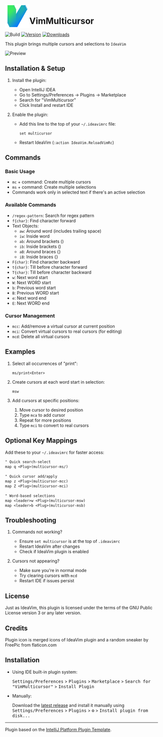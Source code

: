 <img src="src/main/resources/pluginIcon.svg" width="80" height="80" alt="icon" align="left"/>

VimMulticursor
===
![Build](https://github.com/dankinsoid/VimMulticursor/workflows/Build/badge.svg)
[![Version](https://img.shields.io/jetbrains/plugin/v/19162-VimMulticursor.svg)](https://plusins.jetbrains.com/plugin/19162-VimMulticursor)
[![Downloads](https://img.shields.io/jetbrains/plugin/d/19162-VimMulticursor.svg)](https://plugins.jetbrains.com/plugin/19162-VimMulticursor)

<!-- Plugin description -->
This plugin brings multiple cursors and selections to `IdeaVim`

![Preview](https://github.com/dankinsoid/VimMulticursor/blob/main/preview.gif?raw=true)

## Installation & Setup

1. Install the plugin:
   - Open IntelliJ IDEA
   - Go to Settings/Preferences → Plugins → Marketplace
   - Search for "VimMulticursor"
   - Click Install and restart IDE

2. Enable the plugin:
   - Add this line to the top of your `~/.ideavimrc` file:
     ```
     set multicursor
     ```
   - Restart IdeaVim (`:action IdeaVim.ReloadVimRc`)

## Commands

### Basic Usage
- `mc` + command: Create multiple cursors
- `ms` + command: Create multiple selections
- Commands work only in selected text if there's an active selection

### Available Commands
- `/regex-pattern`: Search for regex pattern
- `f{char}`: Find character forward
- Text Objects:
  - `aw`: Around word (includes trailing space)
  - `iw`: Inside word
  - `ab`: Around brackets ()
  - `ib`: Inside brackets ()
  - `aB`: Around braces {}
  - `iB`: Inside braces {}
- `F{char}`: Find character backward
- `t{char}`: Till before character forward
- `T{char}`: Till before character backward
- `w`: Next word start
- `W`: Next WORD start
- `b`: Previous word start
- `B`: Previous WORD start
- `e`: Next word end
- `E`: Next WORD end

### Cursor Management
- `mcc`: Add/remove a virtual cursor at current position
- `mci`: Convert virtual cursors to real cursors (for editing)
- `mcd`: Delete all virtual cursors

## Examples

1. Select all occurrences of "print":
   ```
   ms/print<Enter>
   ```

2. Create cursors at each word start in selection:
   ```
   msw
   ```

3. Add cursors at specific positions:
   1. Move cursor to desired position
   2. Type `mca` to add cursor
   3. Repeat for more positions
   4. Type `mci` to convert to real cursors

## Optional Key Mappings

Add these to your `~/.ideavimrc` for faster access:
```vim
" Quick search-select
map q <Plug>(multicursor-ms/)

" Quick cursor add/apply
map z <Plug>(multicursor-mcc)
map Z <Plug>(multicursor-mci)

" Word-based selections
map <leader>w <Plug>(multicursor-msw)
map <leader>b <Plug>(multicursor-msb)
```

## Troubleshooting

1. Commands not working?
   - Ensure `set multicursor` is at the top of `.ideavimrc`
   - Restart IdeaVim after changes
   - Check if IdeaVim plugin is enabled

2. Cursors not appearing?
   - Make sure you're in normal mode
   - Try clearing cursors with `mcd`
   - Restart IDE if issues persist
<!-- Plugin description end -->

## License

Just as IdeaVim, this plugin is licensed under the terms of the GNU Public License version 3 or any later version.

## Credits

Plugin icon is merged icons of IdeaVim plugin and a random sneaker by FreePic from flaticon.com
## Installation

- Using IDE built-in plugin system:
  
  <kbd>Settings/Preferences</kbd> > <kbd>Plugins</kbd> > <kbd>Marketplace</kbd> > <kbd>Search for "VimMulticursor"</kbd> >
  <kbd>Install Plugin</kbd>
  
- Manually:

  Download the [latest release](https://github.com/dankinsoid/VimMulticursor/releases/latest) and install it manually using
  <kbd>Settings/Preferences</kbd> > <kbd>Plugins</kbd> > <kbd>⚙️</kbd> > <kbd>Install plugin from disk...</kbd>


---
Plugin based on the [IntelliJ Platform Plugin Template][template].

[template]: https://github.com/JetBrains/intellij-platform-plugin-template

